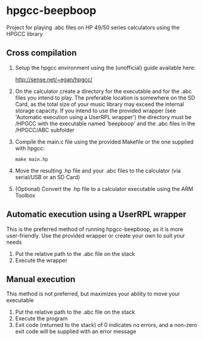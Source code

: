 # hpgcc-beepboop
Project for playing .abc files on HP 49/50 series calculators using the HPGCC library

## Cross compilation
1. Setup the hpgcc environment using the (unofficial) guide available here: 
   
    http://sense.net/~egan/hpgcc/
2. On the calculator create a directory for the executable and for the .abc files you intend to play. The preferable location is somewhere on the SD Card, as the total size of your music library may exceed the internal storage capacity. If you intend to use the provided wrapper (see 'Automatic execution using a UserRPL wrapper') the directory must be /HPGCC with the executable named 'beepboop' and the .abc files in the /HPGCC/ABC subfolder
3. Compile the main.c file using the provided Makefile or the one supplied with hpgcc:
   
    `make main.hp`
4. Move the resulting .hp file and your .abc files to the calculator (via serial/USB or an SD Card)
5. (Optional) Convert the .hp file to a calculator executable using the ARM Toolbox

## Automatic execution using a UserRPL wrapper
This is the preferred method of running hpgcc-beepboop, as it is more user-friendly. Use the provided wrapper or create your own to suit your needs
1. Put the relative path to the .abc file on the stack
2. Execute the wrapper

## Manual execution
This method is not preferred, but maximizes your ability to move your executable
1. Put the relative path to the .abc file on the stack
2. Execute the program
3. Exit code (returned to the stack) of 0 indicates no errors, and a non-zero exit code will be supplied with an error message
